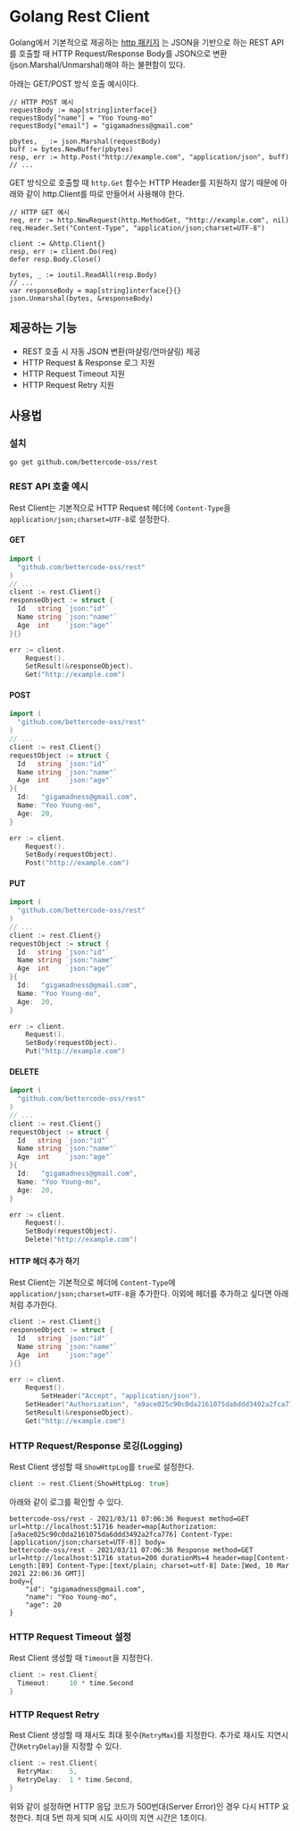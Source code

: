 # Golang Rest Client

Golang에서 기본적으로 제공하는 [http 패키지](https://golang.org/pkg/net/http/) 는 JSON을 기반으로 하는 REST API를 호출할 때 
HTTP Request/Response Body를 JSON으로 변환(json.Marshal/Unmarshal)해야 하는 불편함이 있다.

아래는 GET/POST 방식 호출 예시이다.
```golang
// HTTP POST 예시
requestBody := map[string]interface{}
requestBody["name"] = "Yoo Young-mo"
requestBody["email"] = "gigamadness@gmail.com"

pbytes, _ := json.Marshal(requestBody)
buff := bytes.NewBuffer(pbytes)
resp, err := http.Post("http://example.com", "application/json", buff)
// ...
```
GET 방식으로 호출할 때 `http.Get` 함수는 HTTP Header를 지원하지 않기 때문에 아래와 같이 http.Client를 따로 만들어서 사용해야 한다.
```golang
// HTTP GET 예시
req, err := http.NewRequest(http.MethodGet, "http://example.com", nil)
req.Header.Set("Content-Type", "application/json;charset=UTF-8")

client := &http.Client{}
resp, err := client.Do(req)
defer resp.Body.Close()

bytes, _ := ioutil.ReadAll(resp.Body)
// ...
var responseBody = map[string]interface{}{}
json.Unmarshal(bytes, &responseBody)
```

## 제공하는 기능
* REST 호출 시 자동 JSON 변환(마샬링/언마샬링) 제공
* HTTP Request & Response 로그 지원
* HTTP Request Timeout 지원
* HTTP Request Retry 지원

## 사용법
### 설치
```shell
go get github.com/bettercode-oss/rest
```

### REST API 호출 예시

Rest Client는 기본적으로 HTTP Request 헤더에 `Content-Type`을 `application/json;charset=UTF-8`로 설정한다.

#### GET

```go
import (
  "github.com/bettercode-oss/rest"
)
// ...
client := rest.Client{}
responseObject := struct {
  Id   string `json:"id"`
  Name string `json:"name"`
  Age  int    `json:"age"`
}{}

err := client.
	Request().
	SetResult(&responseObject).
	Get("http://example.com")
```

#### POST

```go
import (
  "github.com/bettercode-oss/rest"
)
// ...
client := rest.Client{}
requestObject := struct {
  Id   string `json:"id"`
  Name string `json:"name"`
  Age  int    `json:"age"`
}{
  Id:   "gigamadness@gmail.com",
  Name: "Yoo Young-mo",
  Age:  20,
}

err := client.
	Request().
	SetBody(requestObject).
	Post("http://example.com")
```

#### PUT

```go
import (
  "github.com/bettercode-oss/rest"
)
// ...
client := rest.Client{}
requestObject := struct {
  Id   string `json:"id"`
  Name string `json:"name"`
  Age  int    `json:"age"`
}{
  Id:   "gigamadness@gmail.com",
  Name: "Yoo Young-mo",
  Age:  20,
}

err := client.
	Request().
	SetBody(requestObject).
	Put("http://example.com")
```

#### DELETE

```go
import (
  "github.com/bettercode-oss/rest"
)
// ...
client := rest.Client{}
requestObject := struct {
  Id   string `json:"id"`
  Name string `json:"name"`
  Age  int    `json:"age"`
}{
  Id:   "gigamadness@gmail.com",
  Name: "Yoo Young-mo",
  Age:  20,
}

err := client.
	Request().
	SetBody(requestObject).
	Delete("http://example.com")
```

#### HTTP 헤더 추가 하기

Rest Client는 기본적으로 헤더에 `Content-Type`에 `application/json;charset=UTF-8`을 추가한다.
이외에 헤더를 추가하고 싶다면 아래 처럼 추가한다.
```go
client := rest.Client{}
responseObject := struct {
  Id   string `json:"id"`
  Name string `json:"name"`
  Age  int    `json:"age"`
}{}

err := client.
	Request().
        SetHeader("Accept", "application/json").
	SetHeader("Authorization", "a9ace025c90c0da2161075da6ddd3492a2fca776").
	SetResult(&responseObject).
	Get("http://example.com")
```

### HTTP Request/Response 로깅(Logging)
Rest Client 생성할 때 `ShowHttpLog`를 `true`로 설정한다.
```go
client := rest.Client{ShowHttpLog: true}
```
아래와 같이 로그를 확인할 수 있다.
```
bettercode-oss/rest - 2021/03/11 07:06:36 Request method=GET url=http://localhost:51716 header=map[Authorization:[a9ace025c90c0da2161075da6ddd3492a2fca776] Content-Type:[application/json;charset=UTF-8]] body=
bettercode-oss/rest - 2021/03/11 07:06:36 Response method=GET url=http://localhost:51716 status=200 durationMs=4 header=map[Content-Length:[89] Content-Type:[text/plain; charset=utf-8] Date:[Wed, 10 Mar 2021 22:06:36 GMT]] 
body={
    "id": "gigamadness@gmail.com",
    "name": "Yoo Young-mo",
    "age": 20
}
```

### HTTP Request Timeout 설정
Rest Client 생성할 때 `Timeout`을 지정한다.
```go
client := rest.Client{
  Timeout:     10 * time.Second
}
```

### HTTP Request Retry
Rest Client 생성할 때 재시도 최대 횟수(`RetryMax`)를 지정한다.
추가로 재시도 지연시간(`RetryDelay`)을 지정할 수 있다.
```go
client := rest.Client{
  RetryMax:    5,
  RetryDelay:  1 * time.Second,
}
```
위와 같이 설정하면 HTTP 응답 코드가 500번대(Server Error)인 경우 다시 HTTP 요청한다.
최대 5번 하게 되며 시도 사이의 지연 시간은 1초이다.
